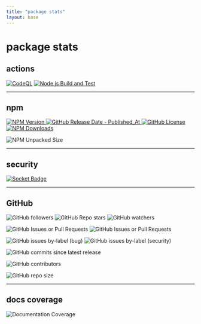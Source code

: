 ```yaml
---
title: "package stats"
layout: base
---
```


# package stats

## actions

[![CodeQL](https://github.com/brittni-and-the-polar-bear/genart/actions/workflows/codeql.yml/badge.svg)](https://github.com/brittni-and-the-polar-bear/genart/actions/workflows/codeql.yml)
[![Node.js Build and Test](https://github.com/brittni-and-the-polar-bear/genart/actions/workflows/node-js.yml/badge.svg)](https://github.com/brittni-and-the-polar-bear/genart/actions/workflows/node-js.yml)

----

## npm

[![NPM Version](https://img.shields.io/npm/v/%40batpb%2Fgenart)
![GitHub Release Date - Published_At](https://img.shields.io/github/release-date/brittni-and-the-polar-bear/genart)
![GitHub License](https://img.shields.io/github/license/brittni-and-the-polar-bear/genart)
![NPM Downloads](https://img.shields.io/npm/dw/%40batpb%2Fgenart)](https://www.npmjs.com/package/@batpb/genart)

![NPM Unpacked Size](https://img.shields.io/npm/unpacked-size/%40batpb%2Fgenart)


----

## security

[![Socket Badge](https://socket.dev/api/badge/npm/package/@batpb/genart)](https://socket.dev/npm/package/@batpb/genart)

----

## GitHub

![GitHub followers](https://img.shields.io/github/followers/brittni-and-the-polar-bear)
![GitHub Repo stars](https://img.shields.io/github/stars/brittni-and-the-polar-bear/genart)
![GitHub watchers](https://img.shields.io/github/watchers/brittni-and-the-polar-bear/genart)

![GitHub Issues or Pull Requests](https://img.shields.io/github/issues/brittni-and-the-polar-bear/genart)
![GitHub Issues or Pull Requests](https://img.shields.io/github/issues-pr/brittni-and-the-polar-bear/genart)

![GitHub issues by-label (bug)](https://img.shields.io/github/issues/brittni-and-the-polar-bear/genart/bug?color=red)
![GitHub issues by-label (security)](https://img.shields.io/github/issues/brittni-and-the-polar-bear/genart/security?color=red)

![GitHub commits since latest release](https://img.shields.io/github/commits-since/brittni-and-the-polar-bear/genart/latest)

![GitHub contributors](https://img.shields.io/github/contributors-anon/brittni-and-the-polar-bear/genart)

![GitHub repo size](https://img.shields.io/github/repo-size/brittni-and-the-polar-bear/genart)

----

## docs coverage

![Documentation Coverage](https://brittni-and-the-polar-bear.github.io/genart/doc/coverage.svg)
